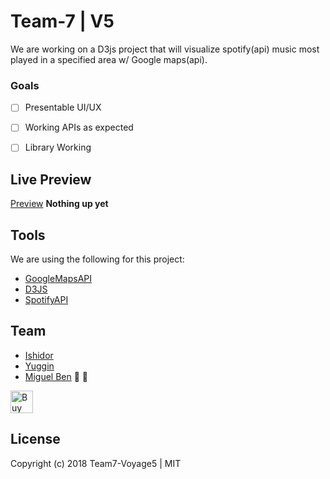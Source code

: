 # Team-7 | V5
We are working on a D3js project that will visualize spotify(api) music most played in a specified area w/ Google maps(api).

### Goals
- [ ] Presentable UI/UX
- [ ] Working APIs as expected
- [ ] Library Working


## Live Preview
[Preview](https://chingu-voyage5.github.io/Toucans-Team-7/.) **Nothing up yet**

## Tools
We are using the following for this project:

* [GoogleMapsAPI](https://cloud.google.com/maps-platform/)
* [D3JS](https://github.com/d3/d3/wiki)
* [SpotifyAPI](https://developer.spotify.com/documentation/web-api/)


## Team

* [Ishidor](#)
* [Yuggin](#)
* [Miguel Ben](https://www.github.com/mius00) 🍕 🌱

<a href='https://ko-fi.com/I2I3C8M5' target='_blank'><img height='36' style='border:0px;height:36px;' src='https://az743702.vo.msecnd.net/cdn/kofi5.png?v=0' border='0' alt='Buy Me a Coffee at ko-fi.com' /></a>

## License
Copyright (c) 2018 Team7-Voyage5 | MIT
